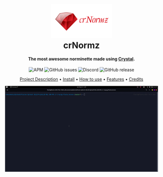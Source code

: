 <h1 align="center">
  <br>
  <a href="https://github.com/CustomEntity/crNormz"><img src="logo.png" alt="Markdownify" width="200"></a>
  <br>
  crNormz
  <br>
</h1>

<h4 align="center">The most awesome norminette made
using <a href="https://crystal-lang.org" target="_blank">Crystal</a>.</h4>

<p align="center">

<img alt="APM" src="https://img.shields.io/apm/l/vim-mode">
<img alt="GitHub issues" src="https://img.shields.io/github/issues/CustomEntity/crNormz?color=yellow">
<img alt="Discord" src="https://img.shields.io/discord/980113210881474672?color=blueviolet&label=discord">
<img alt="GitHub release" src="https://img.shields.io/github/v/release/CustomEntity/crNormz?color=yellow">
</p>

<p align="center">
  <a href="#project-description">Project Description</a> •
  <a href="#install">Install</a> •
  <a href="#how-to-use">How to use</a> •
  <a href="#features">Features</a> •
  <a href="#credits">Credits</a>
</p>


<p align="center">
  <img src="project.gif"  alt="project.gif"/>
</p>


